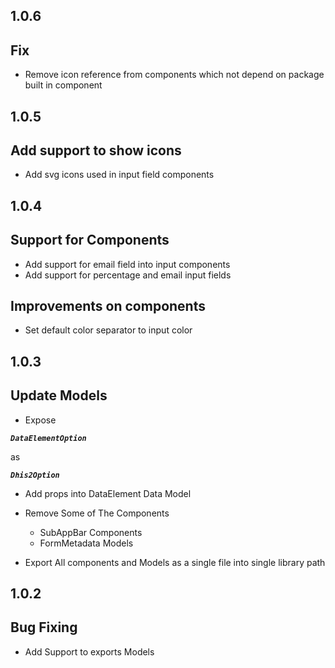 
## 1.0.6


## Fix   

 - Remove icon reference from components which not depend on package built in component
 

## 1.0.5


## Add support to show icons   

 - Add svg icons used in input field components
 



## 1.0.4


## Support for  Components  

 - Add support for email field into input components
 - Add support for percentage and email input fields
## Improvements on components
 - Set default color separator to input color  



## 1.0.3


## Update Models  

 

 -  Expose   <b><i>
``` 
DataElementOption 
``` 
</i></b>  as <b><i>

```
Dhis2Option

```
</i></b>
 -   Add props into DataElement Data Model
 -   Remove Some of The Components 
       -    SubAppBar Components
       -    FormMetadata Models

-    Export All components and Models as a single file into single library path

## 1.0.2


## Bug Fixing

 

 -  Add Support to exports Models 


